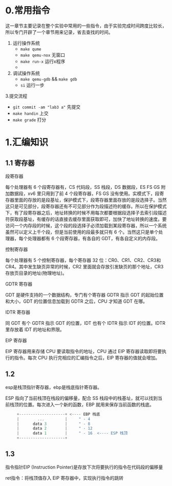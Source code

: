 # 0.常用指令
这一章节主要记录在整个实验中常用的一些指令，由于实验完成时间跨度比较长，所以专门开辟了一个章节用来记录，省去查找的时间。

1. 运行操作系统
   * `make qume` 
   * `make qemu-nox` 无窗口
   * `make run-x` 运行x程序
   * 
2. 调试操作系统
   * `make qemu-gdb` && `make gdb`
   * `si` 运行一步

3.提交流程
   * `git commit -am "lab3 a"` 先提交
   * `make handin` 上交
   * `make grade` 打分


# 1.汇编知识

## 1.1 寄存器

段寄存器
 
每个处理器有 6 个段寄存器有，CS 代码段，SS 栈段，DS 数据段，ES FS GS 附加数据段，xv6 里只用到了前 4 个段寄存器，FS GS 没有使用。实模式下，段寄存器里面的存放的是段基址，保护模式下，段寄存器里面存放的是段选择子。当然这只是可见部分，段寄存器还有不可见部分作为段描述符的缓存。所以在保护模式下，有了段寄存器之后，地址转换的时候不用每次都要根据段选择子去索引段描述符获取段基址，有缓存的话直接去缓存里面获取即可，加快了地址转换的速度。要访问一个内存段的时候，这个段的段选择子必须加载到某段寄存器，所以一个系统虽然可以定义上千个段，但是当前使用的段最多就只有 6 个。当然这只是单个处理器，每个处理器都有 6 个段寄存器，有各自的 GDT，有各自定义的内存段。

控制寄存器

每个处理器有 5 个控制寄存器，每个寄存器 32 位：CR0、CR1、CR2、CR3和CR4。其中发生缺页异常的时候，CR2 里面就会存放引发缺页的那个地址，CR3存放页目录的地址(物理地址)。

GDTR 寄存器

GDT 是硬件支持的一个数据结构，专门有个寄存器 GDTR 指示 GDT 的起始位置和大小，GDT 的位置信息加载到 GDTR 之后，CPU 才知道 GDT 在哪。

IDTR 寄存器

同 GDT 有个 GDTR 指示 GDT 的位置，IDT 也有个 IDTR 指示 IDT 的位置。IDTR 里存放着 IDT 的地址和界限。

EIP 寄存器

EIP 寄存器用来存储 CPU 要读取指令的地址，CPU 通过 EIP 寄存器读取即将要执行的指令。每次 CPU 执行完相应的汇编指令之后，EIP 寄存器的值就会增加。


## 1.2

esp是栈顶指针寄存器，ebp是栈底指针寄存器。

ESP 指向了当前栈顶在栈段的偏移量，配合 SS 栈段中的栈基址，就可以找到当前栈顶的位置。每次进入一个新的函数，EBP 就用来保存当前函数的栈底。

```javascript
     +--------------------+ <---- EBP 栈底
     |        ...         |     " - 4 
     |      data 3        |     " - 8 
     |      data 2        |     " - 12 
     |      data 1        |     " - 16  <---- ESP 栈顶 
     +--------------------+             
```

## 1.3

指令指针EIP (Instruction Pointer)是存放下次将要执行的指令在代码段的偏移量

ret指令：将栈顶值存入 EIP 寄存器中，实现执行指令的跳转

